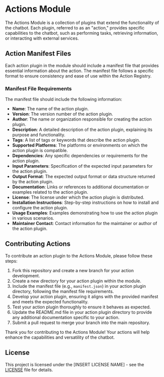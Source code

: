 # Actions Module

The Actions Module is a collection of plugins that extend the functionality of the chatbot. Each plugin, referred to as an "action," provides specific capabilities to the chatbot, such as performing tasks, retrieving information, or interacting with external services.

## Action Manifest Files

Each action plugin in the module should include a manifest file that provides essential information about the action. The manifest file follows a specific format to ensure consistency and ease of use within the Action Registry.

### Manifest File Requirements

The manifest file should include the following information:

- **Name**: The name of the action plugin.
- **Version**: The version number of the action plugin.
- **Author**: The name or organization responsible for creating the action plugin.
- **Description**: A detailed description of the action plugin, explaining its purpose and functionality.
- **Tags**: A list of tags or keywords that describe the action plugin.
- **Supported Platforms**: The platforms or environments on which the action plugin is compatible.
- **Dependencies**: Any specific dependencies or requirements for the action plugin.
- **Input Parameters**: Specification of the expected input parameters for the action plugin.
- **Output Format**: The expected output format or data structure returned by the action plugin.
- **Documentation**: Links or references to additional documentation or examples related to the action plugin.
- **License**: The license under which the action plugin is distributed.
- **Installation Instructions**: Step-by-step instructions on how to install and configure the action plugin.
- **Usage Examples**: Examples demonstrating how to use the action plugin in various scenarios.
- **Maintainer Contact**: Contact information for the maintainer or author of the action plugin.

## Contributing Actions

To contribute an action plugin to the Actions Module, please follow these steps:

1. Fork this repository and create a new branch for your action development.
2. Create a new directory for your action plugin within the module.
3. Include the manifest file (e.g., `manifest.json`) in your action plugin directory, following the manifest file requirements.
4. Develop your action plugin, ensuring it aligns with the provided manifest and meets the expected functionality.
5. Test your action plugin thoroughly to ensure it behaves as expected.
6. Update the README.md file in your action plugin directory to provide any additional documentation specific to your action.
7. Submit a pull request to merge your branch into the main repository.

Thank you for contributing to the Actions Module! Your actions will help enhance the capabilities and versatility of the chatbot.

## License

This project is licensed under the [INSERT LICENSE NAME] - see the [LICENSE](LICENSE) file for details.

